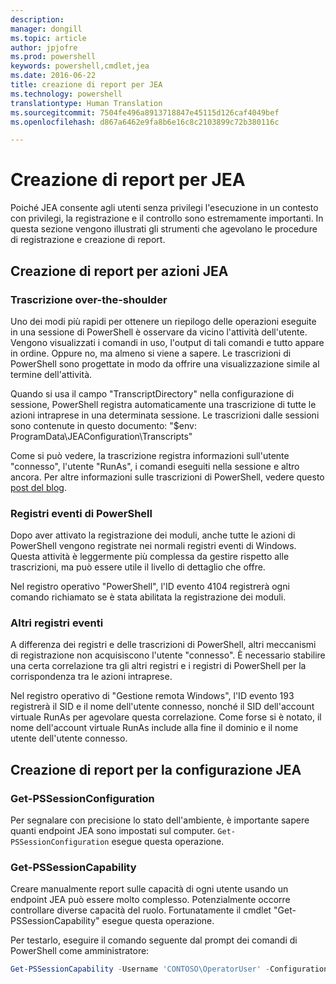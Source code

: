 ```yaml
---
description: 
manager: dongill
ms.topic: article
author: jpjofre
ms.prod: powershell
keywords: powershell,cmdlet,jea
ms.date: 2016-06-22
title: creazione di report per JEA
ms.technology: powershell
translationtype: Human Translation
ms.sourcegitcommit: 7504fe496a8913718847e45115d126caf4049bef
ms.openlocfilehash: d867a6462e9fa8b6e16c8c2103899c72b380116c

---
```


# Creazione di report per JEA
Poiché JEA consente agli utenti senza privilegi l'esecuzione in un contesto con privilegi, la registrazione e il controllo sono estremamente importanti.
In questa sezione vengono illustrati gli strumenti che agevolano le procedure di registrazione e creazione di report.

## Creazione di report per azioni JEA
### Trascrizione over-the-shoulder
Uno dei modi più rapidi per ottenere un riepilogo delle operazioni eseguite in una sessione di PowerShell è osservare da vicino l'attività dell'utente.
Vengono visualizzati i comandi in uso, l'output di tali comandi e tutto appare in ordine.
Oppure no, ma almeno si viene a sapere.
Le trascrizioni di PowerShell sono progettate in modo da offrire una visualizzazione simile al termine dell'attività.

Quando si usa il campo "TranscriptDirectory" nella configurazione di sessione, PowerShell registra automaticamente una trascrizione di tutte le azioni intraprese in una determinata sessione.
Le trascrizioni dalle sessioni sono contenute in questo documento: "$env: ProgramData\JEAConfiguration\Transcripts"

Come si può vedere, la trascrizione registra informazioni sull'utente "connesso", l'utente "RunAs", i comandi eseguiti nella sessione e altro ancora.
Per altre informazioni sulle trascrizioni di PowerShell, vedere questo [post del blog](http://blogs.msdn.com/b/powershell/archive/2015/06/09/powershell-the-blue-team.aspx).

### Registri eventi di PowerShell
Dopo aver attivato la registrazione dei moduli, anche tutte le azioni di PowerShell vengono registrate nei normali registri eventi di Windows.
Questa attività è leggermente più complessa da gestire rispetto alle trascrizioni, ma può essere utile il livello di dettaglio che offre.

Nel registro operativo "PowerShell", l'ID evento 4104 registrerà ogni comando richiamato se è stata abilitata la registrazione dei moduli.

### Altri registri eventi
A differenza dei registri e delle trascrizioni di PowerShell, altri meccanismi di registrazione non acquisiscono l'utente "connesso".
È necessario stabilire una certa correlazione tra gli altri registri e i registri di PowerShell per la corrispondenza tra le azioni intraprese.

Nel registro operativo di "Gestione remota Windows", l'ID evento 193 registrerà il SID e il nome dell'utente connesso, nonché il SID dell'account virtuale RunAs per agevolare questa correlazione.
Come forse si è notato, il nome dell'account virtuale RunAs include alla fine il dominio e il nome utente dell'utente connesso.

## Creazione di report per la configurazione JEA
### Get-PSSessionConfiguration
Per segnalare con precisione lo stato dell'ambiente, è importante sapere quanti endpoint JEA sono impostati sul computer.
`Get-PSSessionConfiguration` esegue questa operazione.

### Get-PSSessionCapability
Creare manualmente report sulle capacità di ogni utente usando un endpoint JEA può essere molto complesso.
Potenzialmente occorre controllare diverse capacità del ruolo.
Fortunatamente il cmdlet "Get-PSSessionCapability" esegue questa operazione.

Per testarlo, eseguire il comando seguente dal prompt dei comandi di PowerShell come amministratore:
```PowerShell
Get-PSSessionCapability -Username 'CONTOSO\OperatorUser' -ConfigurationName JEADemo
```




<!--HONumber=Jul16_HO1-->


